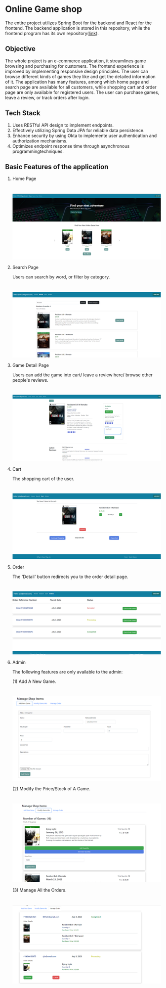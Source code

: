 # Online Game shop

The entire project utilizes Spring Boot for the backend and React for the frontend. The backend application is stored in this repository, while the frontend program has its own repository([link](https://github.com/betterrt/game-shop-frontend)).

## Objective

The whole project is an e-commerce application, it streamlines game browsing and purchasing for customers. The frontend experience is improved by implementing responsive design principles. The user can browse different kinds of games they like and get the detailed information of it. The application has many features, among which home page and search page are available for all customers, while shopping cart and order page are only available for registered users. The user can purchase games, leave a review, or track orders after login.

## Tech Stack
1. Uses RESTful API design to implement endpoints.  
2. Effectively utilizing Spring Data JPA for reliable data persistence.
3. Enhance security by using Okta to implemente user authentication and authorization mechanisms.
4. Optimizes endpoint response time through asynchronous programmingtechniques.

   
## Basic Features of the application
1. Home Page
    #  
     ![image](https://github.com/betterrt/game-shop-backend/blob/main/img/home.png)
2. Search Page
     
   Users can search by word, or filter by category.
   #  
   ![image](https://github.com/betterrt/game-shop-backend/blob/main/img/Search.png)
   
3. Game Detail Page
     
   Users can add the game into cart/ leave a review here/ browse other people's reviews.
   #  
   ![image](https://github.com/betterrt/game-shop-backend/blob/main/img/Details.png)
   
4. Cart
       
   The shopping cart of the user.
   #  
   ![image](https://github.com/betterrt/game-shop-backend/blob/main/img/Cart.png)
   
5. Order
     
   The 'Detail' button redirects you to the order detail page.
   #  
   ![image](https://github.com/betterrt/game-shop-backend/blob/main/img/Orders.png)
   
6. Admin
     
   The following features are only available to the admin:
     
   (1) Add A New Game.
   #  
   ![image](https://github.com/betterrt/game-shop-backend/blob/main/img/Admin-new.png)
   
   (2) Modify the Price/Stock of A Game.
   #  
   ![image](https://github.com/betterrt/game-shop-backend/blob/main/img/Admin-modify.png)
   
   (3) Manage All the Orders.
   #  
   ![image](https://github.com/betterrt/game-shop-backend/blob/main/img/Admin-order.png)


